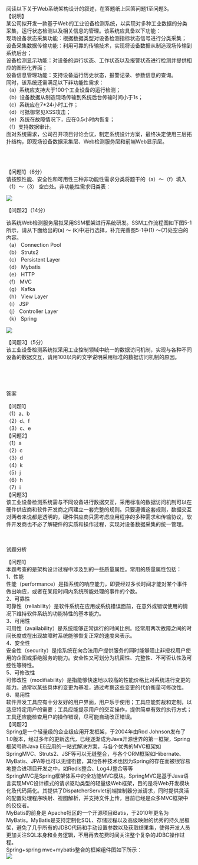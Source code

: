 <div class="detail lh2"><p>阅读以下关于Web系统架构设计的叙述，在答题纸上回答问题1至问题3。<br/>【说明】<br/>某公司拟开发一款基于Web的工业设备检测系统，以实现对多种工业数据的分类采集，运行状态检测以及相关信息的管理。该系统应具备以下功能：<br/>现场设备状态采集功能：根据数据类型对设备检测指标状态信号进行分类采集；<br/>设备采集数据传输功能：利用可靠的传输技术，实现将设备数据从制造现场传输到系统后台；<br/>设备检测显示功能：对设备的运行状态、工作状态以及报警状态进行检测并提供相应的图形化界面；<br/>设备信息管理功能：支持设备运行历史状态，报警记录、参数信息的查询。<br/>同时，该系统还需满足以下非功能性需求：<br/>（a）系统应支持大于100个工业设备的运行检测；<br/>（b）设备数据从制造现场传输到系统后台传输时间小于1s；<br/>（c）系统应在7*24小时工作；<br/>（d）可抵御常见XSS攻击；<br/>（e）系统在故障情况下，应在0.5小时内恢复；<br/>（f）支持数据审计。<br/>面对系统需求，公司召开项目讨论会议，制定系统设计方案，最终决定使用三层拓扑结构，即现场设备数据采集层、Web检测服务层和前端Web显示层。</p><br/><br/><p>【问题1】（6分）<br/>请按照性能、安全性和可用性三种非功能性需求分类将题干的（a）～（f）填入
（1）～（3）  空白处。非功能性需求归类表：<br/></p><p><img src="https://img.kuaiwenyun.com/images/shiti/2020-11/106/NL2GmX6zTZ.png" style="max-width:100%;"/><br/></p><p>【问题2】（14分）<br/></p><p>该系统Web检测服务层拟采用SSM框架进行系统研发。SSM工作流程图如下图5-1所示，请从下面给出的(a) ～ (k)中进行选择，补充完善图5-1中(1) ～(7)处空白的内容。<br/>（a） Connection Pool<br/>（b） Struts2<br/>（c） Persistent Layer<br/>（d） Mybatis<br/>（e） HTTP<br/>（f）  MVC<br/>（g） Kafka<br/>（h） View Layer<br/>（i）  JSP<br/>（j）  Controller Layer<br/>（k） Spring<br/></p><p><img src="https://img.kuaiwenyun.com/images/shiti/2020-11/186/SSEfYpHfg0.png" style="max-width:100%;"/><br/></p><p>【问题3】（5分）<br/>该工业设备检测系统拟采用工业控制领域中统一的数据访问机制，实现与各种不同设备的数据交互，请用100以内的文字说明采用标准的数据访问机制的原因。<br/></p><p><br/></p><br/><br/>答案<br/><p>【问题1】<br/>（1）a、b<br/>（2）d、f<br/>（3）c、e<br/>【问题2】<br/>（1）a<br/>（2）c<br/>（3）d<br/>（4）k<br/>（5）j<br/>（6）h<br/>（7）i<br/>【问题3】<br/>该工业设备检测系统需与不同设备进行数据交互，采用标准的数据访问机制可以在硬件供应商和软件开发商之间建立一套完整的规则。只要遵循这套规则，数据交互对两者来说都是透明的，硬件供应商只需考虑应用程序的多种需求和传输协议，软件开发商也不必了解硬件的实质和操作过程，实现对设备数据采集的统一管理。</p><br/><br/>试题分析<br/><p>【问题1】<br/>本题考查的是架构设计过程中涉及到的一些质量属性。常用的质量属性包括：<br/>1、性能<br/>性能（performance）是指系统的响应能力，即要经过多长时间才能对某个事件做出响应，或者在某段时间内系统所能处理的事件的个数。<br/>2、可靠性<br/>可靠性（reliability）是软件系统在应用或系统错误面前，在意外或错误使用的情况下维持软件系统的功能特性的基本能力。<br/>3、可用性<br/>可用性（availability）是系统能够正常运行的时间比例。经常用两次故障之间的时间长度或在出现故障时系统能够恢复正常的速度来表示。<br/>4、安全性<br/>安全性（security）是指系统在向合法用户提供服务的同时能够阻止非授权用户使用的企图或拒绝服务的能力。安全性又可划分为机密性、完整性、不可否认性及可控性等特性。<br/>5、可修改性<br/>可修改性（modifiability）是指能够快速地以较高的性能价格比对系统进行变更的能力。通常以某些具体的变更为基准，通过考察这些变更的代价衡量可修改性。<br/>6、易用性<br/>软件开发工具应有十分友好的用户界面，用户乐于使用；工具应能剪裁和定制，以适应特定用户的需要；工具应能提示用户的交互操作，提供简单有效的执行方式；工具还应能检查用户的操作错误，尽可能自动改正错误。<br/>【问题2】<br/>Spring是一个轻量级的企业级应用开发框架，于2004年由Rod Johnson发布了1.0版本，经过多年的更新迭代，已经逐渐成为Java开源世界的第一框架，Spring框架号称Java EE应用的一站式解决方案，与各个优秀的MVC框架如 SpringMVC、Struts2、JSF等可以无缝整合，与各个ORM框架如Hibernate、MyBatis、JPA等也可以无缝衔接，其他各种技术也因为Spring的存在而被很容易地整合进项目开发之中，如Redis整合、Log4J整合等等<br/>SpringMVC是Spring框架体系中的全功能MVC模块。SpringMVC是基于Java语言实现MVC设计模式的请求驱动类型的轻量级Web框架，目的是将Web开发模块化及代码简化。其提供了DispatcherServlet前端控制器分派请求，同时提供灵活的配置处理程序映射、视图解析，并支持文件上传，目前已经是众多MVC框架中的佼佼者。<br/>MyBatis的前身是 Apache社区的一个开源项目iBatis，于2010年更名为MyBatis。MyBatis是支持定制化SQL、存储过程以及高级映射的优秀的持久层框架，避免了几乎所有的JDBC代码和手动设置参数以及获取结果集，使得开发人员更加关注SQL本身和业务逻辑，不用再去花费时间关注整个复杂的JDBC操作过程。<br/>Spring+spring mvc+mybatis整合的框架组件图如下所示：<br/><img src="https://img.kuaiwenyun.com/images/shiti/2020-11/81/bdHQQXYYp5.png" style="max-width:100%;"/><br/></p></div>